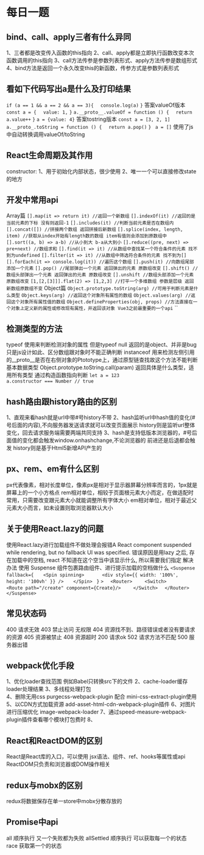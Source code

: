 # 每日一题

## bind、call、apply三者有什么异同
  1、三者都是改变传入函数的this指向
  2、call、apply都是立即执行函数改变本次函数调用的this指向
  3、call方法传参是参数列表形式、apply方法传参是数组形式
  4、bind方法是返回一个永久改变this的新函数，传参方式是参数列表形式
## 看如下代码写出a是什么及打印结果
  `if (a == 1 && a == 2 && a == 3){`
  `  console.log(a)`
  `}`
  答案valueOf版本
  `const a = {`
  `  value: 1,`
  `}`
  `a.__proto__.valueOf = function () {`
  `  return a.value++`
  `}`
  `a = {value: 4}`
  答案tostring版本
  `const a = [3, 2, 1]`
  `a.__proto_.toString = function () {`
  `  return a.pop()`
  `}`
  ` a = []`
  使用了js中自动转换调用valueOf/toString

## React生命周期及其作用
  constructor:
    1、用于初始化内部状态，很少使用
    2、唯一一个可以直接修改state的地方

## 开发中常用api
Array篇
`[].map(it => return it) //返回一个新数组`
`[].indexOf(it) //返回的是当前元素的下标 没有则返回-1`
`[].includes(it) //判断当前元素是否在数组内`
`[].concat([]) //拼接两个数组 返回拼接后新数组`
`[].splice(index, length, item) //获取从index开始有length数的数组 item有值则会添加到原数组中`
`[].sort((a, b) => a-b) //从小到大 b-a从大到小`
`[].reduce((pre, next) => pre+next) //数组求和`
`[].find(it => it) //从数组中查找某一个符合条件的元素 找不到为undefined`
`[].filter(it => it) //从数组中筛选符合条件的元素 找不到为[]`
`[].forEach(it => console.log(it)) //遍历这个数组`
`[].push(it) //向数组尾部添加一个元素`
`[].pop() //尾部弹出一个元素 返回弹出的元素 原数组改变`
`[].shift() //数组头部弹出一个元素 返回弹出的元素 原数组改变`
`[].unshift //数组头部添加一个元素 原数组改变`
`[1,[2,[3]]].flat(2) => [1,2,3] //打平一个多维数组 参数是层级 返回新数组原数组不变`
Object篇
`Object.prototype.toString(arg) //可用于判断元素是什么类型`
`Object.keys(arg) //返回这个对象所有属性的数组`
`Object.values(arg) //返回这个对象所有属性值的数组`
`Object.defineProperties(obj, props) //方法直接在一个对象上定义新的属性或修改现有属性，并返回该对象 Vue3之前最重要的一个api`
``
## 检测类型的方法
typeof 使用来判断检测对象的属性 但是typeof null 返回的是object、并非是bug只是js设计如此、区分数组跟对象时不能正确判断
instanceof 用来检测左侧引用的__proto__是否在右侧对象的Ptototype上，通过原型链查找故这个方法不能判断基本数据类型
Object.prototype.toString.call(param) 返回具体是什么类型，适用所有类型
通过构造函数指向判断 
  `let a = 123`  
  `a.constructor === Number // true`


## hash路由跟history路由的区别
1、直观来看hash就是url中带#号history不带
2、hash监听url中hash值的变化(#号后面的内容),不向服务器发送请求就可以改变页面展示
   history则是监听url整体变化，回去请求服务端需要两端共同支持
3、hash是支持低版本浏览器的，#号后面值的变化都会触发window.onhashchange,不论浏览器的
  前进还是后退都会触发
  history则是基于Html5新增API产生的

  

## px、rem、em有什么区别
px代表像素，相对长度单位，像素px是相对于显示器屏幕分辨率而言的，1px就是屏幕上的一个小方格点
rem相对单位，相较于页面根元素大小而定，在做适配时常用，只需要改变跟元素大小就能调整所有字体大小
em相对单位，相对于最近父元素大小而言，如未设置则取浏览器默认大小

## 关于使用React.lazy的问题
  使用React.lazy进行加载组件不做处理会报错A React component suspended while rendering, but no fallback UI was specified.
  错误原因是用lazy 之后, 存在加载中的空档, react 不知道在这个空当中该显示什么, 所以需要我们指定
  解决办法
    使用 Suspense 组件包裹路由组件、进行提示加载的空档做什么
    `<Suspense`
    ` fallback={`
    `   <Spin spinning>`
    `      <div style={{ width: '100%', height: '100vh' }} />`
    `   </Spin>`
    ` }`
    `>`
    `  <Router>`
    `    <Switch>`
    `      <Route path="/create" component={Create}/>`
    `    </Switch>`
    `  </Router>`
    `</Suspense>`
## 常见状态码
  400 请求无效
  403 禁止访问 无权限
  404 资源找不到、路径错误或者没有要请求的资源
  405 资源被禁止
  408 资源超时
  200 请求ok
  502 请求方法不匹配
  500 服务器出错

## webpack优化手段
  1、优化loader查找范围 例如Babel只转换src下的文件
  2、cache-loader缓存loader处理结果
  3、多线程处理打包  
  4、删除无用css    purgecss-webpack-plugin 配合 mini-css-extract-plugin使用
  5、以CDN方式加载资源   add-asset-html-cdn-webpack-plugin插件
  6、对图片进行压缩优化  image-webpack-loader
  7、通过speed-measure-webpack-plugin插件查看哪个模块打包费时
  8、
## React和ReactDOM的区别
  React是React库的入口，可以使用 jsx语法、组件、ref、hooks等属性或api
  ReactDOM只负责和浏览器或DOM操作相关  

## redux与mobx的区别
  redux将数据保存在单一store中mobx分散存放的

## Promise中api
  all 顺序执行 又一个失败都为失败
  allSettled 顺序执行 可以获取每一个的状态
  race 获取第一个的状态
    


